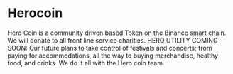 # Herocoin
Hero Coin is a community driven based Token on the Binance smart chain. We will donate to all front line service charities.
HERO UTILITY COMING SOON: Our future plans to take control of festivals and concerts; from paying for accommodations, all the way to buying merchandise, healthy food, and drinks. We do it all with the Hero coin team.
